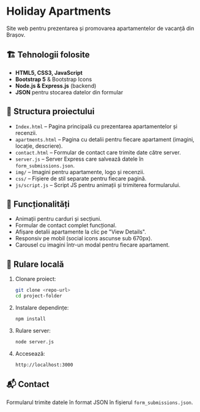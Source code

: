 # Holiday Apartments

Site web pentru prezentarea și promovarea apartamentelor de vacanță din Brașov.

## 🏗️ Tehnologii folosite

- **HTML5, CSS3, JavaScript**
- **Bootstrap 5** & Bootstrap Icons
- **Node.js & Express.js** (backend)
- **JSON** pentru stocarea datelor din formular

## 📁 Structura proiectului

- `Index.html` – Pagina principală cu prezentarea apartamentelor și recenzii.
- `apartments.html` – Pagina cu detalii pentru fiecare apartament (imagini, locație, descriere).
- `contact.html` – Formular de contact care trimite date către server.
- `server.js` – Server Express care salvează datele în `form_submissions.json`.
- `img/` – Imagini pentru apartamente, logo și recenzii.
- `css/` – Fișiere de stil separate pentru fiecare pagină.
- `js/script.js` – Script JS pentru animații și trimiterea formularului.

## 🧪 Funcționalități

- Animații pentru carduri și secțiuni.
- Formular de contact complet funcțional.
- Afișare detalii apartamente la clic pe "View Details".
- Responsiv pe mobil (social icons ascunse sub 670px).
- Carousel cu imagini într-un modal pentru fiecare apartament.

## 🔧 Rulare locală

1. Clonare proiect:

   ```bash
   git clone <repo-url>
   cd project-folder
   ```

2. Instalare dependințe:

   ```bash
   npm install
   ```

3. Rulare server:

   ```bash
   node server.js
   ```

4. Accesează:
   ```
   http://localhost:3000
   ```

## 📬 Contact

Formularul trimite datele în format JSON în fișierul `form_submissions.json`.
